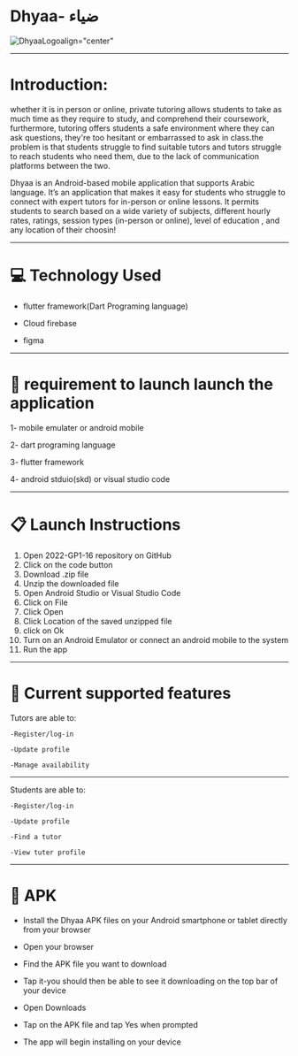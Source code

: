 # Dhyaa- ضياء

![DhyaaLogo](https://user-images.githubusercontent.com/115453402/200195587-d6ce41a1-73f8-4cee-9116-5dd996c56c9a.png)align="center"

-----------------------------------------------------------------------------------------------------------------------------------------------------
# Introduction:
whether it is in person or online, private tutoring allows students to take as much time as they require to study, and comprehend their coursework, furthermore, tutoring offers students a safe environment where they can ask questions, they're too hesitant or embarrassed to ask in class.the problem is that students struggle to find suitable tutors and tutors struggle to reach students who need them, due to the lack of communication platforms between the two.


Dhyaa is an Android-based mobile application that supports Arabic language. It’s an application that makes it easy for students who struggle to connect with expert tutors for in-person or online lessons. It permits students to search based on a wide variety of subjects, different hourly rates, ratings, session types (in-person or online), level of education , and any location of their choosin!


-----------------------------------------------------------------------------------------------------------------------------------------------------
# 💻 Technology Used

- flutter framework(Dart Programing language)

- Cloud firebase

- figma


-----------------------------------------------------------------------------------------------------------------------------------------------------
# 🔘 requirement to launch launch the application

1- mobile emulater or android mobile

2- dart programing language

3- flutter framework

4- android stduio(skd) or visual studio code

---------------------------------------------------------------------------------------------------------------------------------------------
# 📋 Launch Instructions

1. Open 2022-GP1-16 repository on GitHub 
2. Click on the code button 
3. Download .zip file 
4. Unzip the downloaded file 
5. Open Android Studio or Visual Studio Code
6. Click on File 
7. Click Open 
8. Click Location of the saved unzipped file 
9.  click on Ok 
10. Turn on an Android Emulator or connect an android mobile to the system 
11. Run the app


-----------------------------------------------------------------------------------------------------------------------------------------------------
# 📱 Current supported features 

Tutors are able to:

    -Register/log-in
 
    -Update profile
 
    -Manage availability
 
 
------------------------------

Students are able to:

    -Register/log-in
 
    -Update profile
 
    -Find a tutor
 
    -View tuter profile
    
    
    
---------------------------------------------------------------------------------------------------------------------------------------------
# 📱 APK
 
 - Install the Dhyaa APK files on your Android smartphone or tablet directly from your browser 
 
 - Open your browser
 
 - Find the APK file you want to download 
 
 - Tap it-you should then be able to see it downloading on the top bar of your device 
 
 - Open Downloads 
 
 - Tap on the APK file and tap Yes when prompted 

- The app will begin installing on your device


